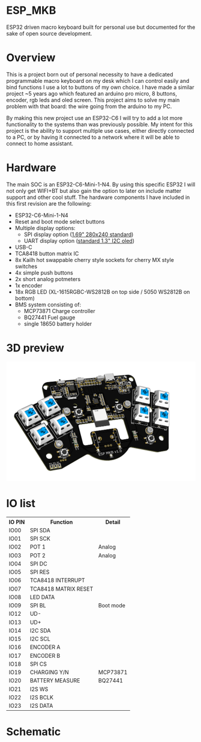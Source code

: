 # ESP_MKB
ESP32 driven macro keyboard built for personal use but documented for the sake of open source development.

# Overview
This is a project born out of personal necessity to have a dedicated programmable macro keyboard on my desk which I can control easily and bind functions I use a lot to buttons of my own choice.
I have made a similar project ~5 years ago which featured an arduino pro micro, 8 buttons, encoder, rgb leds and oled screen.
This project aims to solve my main problem with that board: the wire going from the arduino to my PC.

By making this new project use an ESP32-C6 I will try to add a lot more functionality to the systems than was previously possible.
My intent for this project is the ability to support multiple use cases, either directly connected to a PC, or by having it connected to a network where it will be able to connect to home assistant.

# Hardware
The main SOC is an ESP32-C6-Mini-1-N4. By using this specific ESP32 I will not only get WIFI+BT but also gain the option to later on include matter support and other cool stuff.
The hardware components I have included in this first revision are the following:
- ESP32-C6-Mini-1-N4
- Reset and boot mode select buttons
- Multiple display options:
  - SPI display option (<a href='https://aliexpress.com/item/1005006857426510.html'>1.69" 280x240 standard</a>)
  - UART display option (<a href='aliexpress.com/item/1005006862867338.html'>standard 1.3" I2C oled</a>)
- USB-C
- TCA8418 button matrix IC
- 8x Kailh hot swappable cherry style sockets for cherry MX style switches
- 4x simple push buttons 
- 2x short analog potmeters 
- 1x encoder
- 18x RGB LED (XL-1615RGBC-WS2812B on top side / 5050 WS2812B on bottom)
- BMS system consisting of:
  - MCP73871 Charge controller
  - BQ27441 Fuel gauge
  - single 18650 battery holder
 
# 3D preview
![3d preview](https://raw.githubusercontent.com/bartkodden/ESP_MKB/7820651de039026d2021146be1b5c34a28a80707/Hardware/Files/3D_PCB_top.png)
# IO list
<table>
  <tr>
    <th>IO PIN</th>
    <th>Function</th>
    <th>Detail</th>
  </tr>
  <tr><td>IO00</td><td>SPI SDA</td><td></td></tr>
  <tr><td>IO01</td><td>SPI SCK</td><td></td></tr>
  <tr><td>IO02</td><td>POT 1</td><td>Analog</td></tr>
  <tr><td>IO03</td><td>POT 2</td><td>Analog</td></tr>
  <tr><td>IO04</td><td>SPI DC</td><td></td></tr>
  <tr><td>IO05</td><td>SPI RES</td><td></td></tr>
  <tr><td>IO06</td><td>TCA8418 INTERRUPT</td><td></td></tr>
  <tr><td>IO07</td><td>TCA8418 MATRIX RESET</td><td></td></tr>
  <tr><td>IO08</td><td>LED DATA</td><td></td></tr>
  <tr><td>IO09</td><td>SPI BL</td><td>Boot mode</td></tr>
  <tr><td>IO12</td><td>UD-</td><td></td></tr>
  <tr><td>IO13</td><td>UD+</td><td></td></tr>
  <tr><td>IO14</td><td>I2C SDA</td><td></td></tr>
  <tr><td>IO15</td><td>I2C SCL</td><td></td></tr>
  <tr><td>IO16</td><td>ENCODER A</td><td></td></tr>
  <tr><td>IO17</td><td>ENCODER B</td><td></td></tr> 
  <tr><td>IO18</td><td>SPI CS</td><td></td></tr>
  <tr><td>IO19</td><td>CHARGING Y/N</td><td>MCP73871</td></tr>
  <tr><td>IO20</td><td>BATTERY MEASURE</td><td>BQ27441</td></tr>
  <tr><td>IO21</td><td>I2S WS</td><td></td></tr>
  <tr><td>IO22</td><td>I2S BCLK</td><td></td></tr>
  <tr><td>IO23</td><td>I2S DATA</td><td></td></tr> 
</table>

# Schematic
